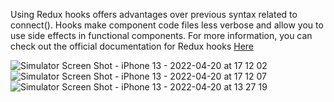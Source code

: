 Using Redux hooks offers advantages over previous syntax related to connect(). Hooks make component code files less verbose and allow you to use side effects in functional components. For more information, you can check out the official documentation for Redux hooks [Here](https://react-redux.js.org/api/hooks)

![Simulator Screen Shot - iPhone 13 - 2022-04-20 at 17 12 02](https://user-images.githubusercontent.com/43827243/164195786-41074b2a-d7e9-4e4d-b163-1830829d72c9.png)![Simulator Screen Shot - iPhone 13 - 2022-04-20 at 17 12 07](https://user-images.githubusercontent.com/43827243/164195804-da1cc379-ba6f-4016-a02b-0381cfb82dc5.png)
![Simulator Screen Shot - iPhone 13 - 2022-04-20 at 13 27 19](https://user-images.githubusercontent.com/43827243/164195768-740c6aa7-ba7b-4e11-b24d-942d9b10752f.png)


